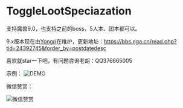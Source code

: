 
# ToggleLootSpeciazation
支持魔兽9.0，也支持之前的boss，5人本、团本都可以。

9.x版本现在由[Yongri](https://bbs.nga.cn/nuke.php?func=ucp&uid=16610765)在维护，更新地址：https://bbs.nga.cn/read.php?tid=24392745&forder_by=postdatedesc

喜欢就star一下吧，有问题咨询老胡：QQ376665005


示例：
![DEMO](https://github.com/ybhuxiao/ToggleLootSpeciazation/raw/master/media/demo.png)

微信赞赏：

![微信赞赏](https://github.com/ybhuxiao/ToggleLootSpeciazation/raw/master/media/zan.png)
